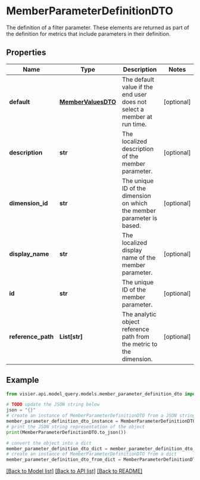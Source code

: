 # MemberParameterDefinitionDTO

The definition of a filter parameter. These elements are returned as part of the definition for metrics that include parameters in their definition.

## Properties

Name | Type | Description | Notes
------------ | ------------- | ------------- | -------------
**default** | [**MemberValuesDTO**](MemberValuesDTO.md) | The default value if the end user does not select a member at run time. | [optional] 
**description** | **str** | The localized description of the member parameter. | [optional] 
**dimension_id** | **str** | The unique ID of the dimension on which the member parameter is based. | [optional] 
**display_name** | **str** | The localized display name of the member parameter. | [optional] 
**id** | **str** | The unique ID of the member parameter. | [optional] 
**reference_path** | **List[str]** | The analytic object reference path from the metric to the dimension. | [optional] 

## Example

```python
from visier.api.model_query.models.member_parameter_definition_dto import MemberParameterDefinitionDTO

# TODO update the JSON string below
json = "{}"
# create an instance of MemberParameterDefinitionDTO from a JSON string
member_parameter_definition_dto_instance = MemberParameterDefinitionDTO.from_json(json)
# print the JSON string representation of the object
print(MemberParameterDefinitionDTO.to_json())

# convert the object into a dict
member_parameter_definition_dto_dict = member_parameter_definition_dto_instance.to_dict()
# create an instance of MemberParameterDefinitionDTO from a dict
member_parameter_definition_dto_from_dict = MemberParameterDefinitionDTO.from_dict(member_parameter_definition_dto_dict)
```
[[Back to Model list]](../README.md#documentation-for-models) [[Back to API list]](../README.md#documentation-for-api-endpoints) [[Back to README]](../README.md)


